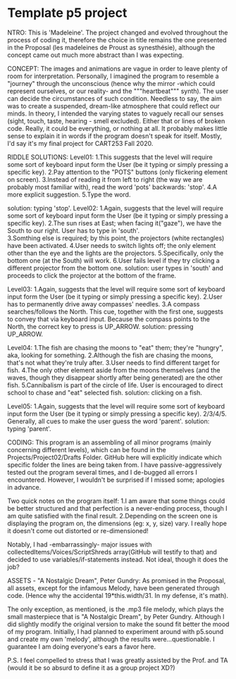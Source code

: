 # Template p5 project

NTRO:
This is 'Madeleine'.
The project changed and evolved throughout the process of coding it, therefore the choice in title remains the one presented in the Proposal (les madeleines de Proust as synesthésie), although the concept came out much more abstract than I was expecting.


CONCEPT:
The images and animations are vague in order to leave plenty of room for interpretation.
Personally, I imagined the program to resemble a "journey" through the unconscious (hence why the mirror -which could represent ourselves, or our reality- and the """heartbeat""" synth). The user can decide the circumstances of such condition. Needless to say, the aim was to create a suspended, dream-like atmosphere that could reflect our minds. In theory, I intended the varying states to vaguely recall our senses (sight, touch, taste, hearing - smell excluded).
Either that or lines of broken code.
Really, it could be everything, or nothing at all. It probably makes little sense to explain it in words if the program doesn't speak for itself.
Mostly, I'd say it's my final project for CART253 Fall 2020.


RIDDLE SOLUTIONS:
Level01:
1.This suggests that the level will require some sort of keyboard input form the User (be it typing or simply pressing a specific key).
2.Pay attention to the "POTS" buttons (only flickering element on screen).
3.Instead of reading it from left to right (the way we are probably most familiar with), read the word 'pots' backwards: 'stop'.
4.A more explicit suggestion.
5.Type the word.

solution: typing 'stop'.
Level02:
1.Again, suggests that the level will require some sort of keyboard input form the User (be it typing or simply pressing a specific key).
2.The sun rises at East; when facing it("gaze"), we have the South to our right. User has to type in 'south'.  
3.Somthing else is required; by this point, the projectors (white rectangles) have been activated.
4.User needs to switch lights off; the only element other than the eye and the lights are the projectors.
5.Specifically, only the bottom one (at the South) will work.
6.User fails level if they try clicking a different projector from the bottom one.
solution: user types in 'south' and proceeds to click the projector at the bottom of the frame.

Level03:
1.Again, suggests that the level will require some sort of keyboard input form the User (be it typing or simply pressing a specific key).
2.User has to permanently drive away compasses' needles.
3.A compass searches/follows the North. This cue, together with the first one, suggests to convey that via keyboard input. Because the compass points to the North, the correct key to press is UP_ARROW.
solution: pressing UP_ARROW.

Level04:
1.The fish are chasing the moons to "eat" them; they're "hungry", aka, looking for something.
2.Although the fish are chasing the moons, that's not what they're truly after.
3.User needs to find different target for fish.
4.The only other element aside from the moons themselves (and the waves, though they disappear shortly after being generated) are the other fish.
5.Cannibalism is part of the circle of life. User is encouraged to direct school to chase and "eat" selected fish.
solution: clicking on a fish.

Level05:
1.Again, suggests that the level will require some sort of keyboard input form the User (be it typing or simply pressing a specific key).
2/3/4/5. Generally, all cues to make the user guess the word 'parent'.
solution: typing 'parent'.


CODING:
This program is an assembling of all minor programs (mainly concerning different levels), which can be found in the Projects/Project02/Drafts Folder. GitHub here will explicitly indicate which specific folder the lines are being taken from.
I have passive-aggressively tested out the program several times, and I de-bugged all errors I encountered. However, I wouldn't be surprised if I missed some; apologies in advance.

Two quick notes on the program itself:
1.I am aware that some things could be better structured and that perfection is a never-ending process, though I am quite satisfied with the final result.
2.Depending on the screen one is displaying the program on, the dimensions (eg: x, y, size) vary. I really hope it doesn't come out distorted or re-dimensioned!

Notably, I had -embarrassingly- major issues with collectedItems/Voices/ScriptShreds array(GitHub will testify to that) and decided to use variables/if-statements instead. Not ideal, though it does the job?


ASSETS - "A Nostalgic Dream", Peter Gundry:
As promised in the Proposal, all assets, except for the infamous Melody, have been generated through code.
(Hence why the accidental 19*this.width/31.
In my defense, it's math).

The only exception, as mentioned, is the .mp3 file melody, which plays the small masterpiece that is "A Nostalgic Dream", by Peter Gundry.
Although I did slightly modify the original version to make the sound fit better the mood of my program.
Initially, I had planned to experiment around with p5.sound and create my own 'melody', although the results were...questionable. I guarantee I am doing everyone's ears a favor here.


P.S. I feel compelled to stress that I was greatly assisted by the Prof. and TA (would it be so absurd to define it as a group project XD?)
